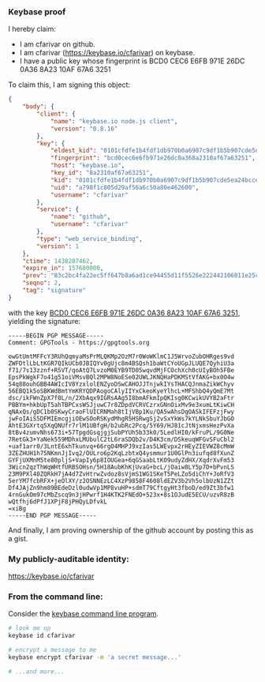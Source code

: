 ### Keybase proof

I hereby claim:

  * I am cfarivar on github.
  * I am cfarivar (https://keybase.io/cfarivar) on keybase.
  * I have a public key whose fingerprint is BCD0 CEC6 E6FB 971E 26DC  0A36 8A23 10AF 67A6 3251

To claim this, I am signing this object:

```json
{
    "body": {
        "client": {
            "name": "keybase.io node.js client",
            "version": "0.8.16"
        },
        "key": {
            "eldest_kid": "0101cfdfe1b4fdf1db970b0a6907c9df1b5b907cde5ea24bcce75d77a6aefbd3de910a",
            "fingerprint": "bcd0cec6e6fb971e26dc0a368a2310af67a63251",
            "host": "keybase.io",
            "key_id": "8a2310af67a63251",
            "kid": "0101cfdfe1b4fdf1db970b0a6907c9df1b5b907cde5ea24bcce75d77a6aefbd3de910a",
            "uid": "a798f1c805d29af56a6c50a80e462600",
            "username": "cfarivar"
        },
        "service": {
            "name": "github",
            "username": "cfarivar"
        },
        "type": "web_service_binding",
        "version": 1
    },
    "ctime": 1438287462,
    "expire_in": 157680000,
    "prev": "83c2bc4fa22ec5ff647b8a6ad1ce94455d11f5526e222442106011e25c32052c",
    "seqno": 2,
    "tag": "signature"
}
```

with the key [BCD0 CEC6 E6FB 971E 26DC  0A36 8A23 10AF 67A6 3251](https://keybase.io/cfarivar), yielding the signature:

```
-----BEGIN PGP MESSAGE-----
Comment: GPGTools - https://gpgtools.org

owGtUmtMFFcY3RUhQqmyaMsPrMLQKMp2OzM7r0WoWKlmC1J5WrvoZubOHRges9vd
ZWFDtlLbLtKGR7QIkUCb0JBIQYv0gUjc8m4BSQsh1baWtCYoUGpJLUQE7QyhiU3a
f71/7s13zznf+R5VT/qoAtQ7LvzoM0EYB9TD05wqvdMjFCOchXch0cUIyBOh5FBe
EpsPkWgkF7o41g51oiVMsvBQl2MPW8NoESe02UWLJKNQHaPDKMStVfAKG+bx0O4w
54q88ouhGBB4AWIcIV8YzxlolENZyoDSwCAHOJJTnjwkIYsTHACQJnmaZikWChyv
56EBQ1k5oSBKWdBmtYmKRYQDPAogoCAlyIIYxCkeoKyeYlhcL+MFShbQ4yQmE7Mt
dsc/ikFWnZpX7f0L/n/2XbAqx9IGRsAAg5I8bmAFkmIpQKIsg0KCwikUVYB2aFtr
PBBYm+hkbUpT5ahTBPCxsWSJjuwC7r8ZDpdVCRVCzrxGNnOixMv9e3xumLtKiwCH
qNAxQs/gDC1b0SKwyCraoFlUICRNMah8tIjVBp1Ku/QA5wAhsDgOASkIFEFzjFwy
jwFoIAiS5DFMIEmcgjiOEwSOoRSKydMhgR5HSRwgSj2vSxYkWs7kYLNkSbuYJbGO
AhtE3GXrtq5XqQNUfr7rlM1UBfgH/b2ubRc2Pcq/5Y69/HJ81cJtNjxmsHezPvXa
8tBv4zumvNhs673i+57TpgdGsqjgjSubPYUh5b33k0/5LedlHI0/kFruPL/9G0Ne
7RetGk3+YaNek559MDhxLMUbulC2tL6raSDQb2v/D4K3cm/DSkeuqWFGvSFuCbl2
+uaf1arr0/3LntE6xhTkunvq+66rgO4MHPJ9xzIas5LWEvpx2rHEyZIEVWZ8cMmW
3ZEZHUH1h75NKmnJjIvq2/OULro6p2KqLzbtxQ4ysmmur1U0GlPn3iufqd8fXunZ
GYFjUXMnM5te80pljS+VapIy6p8IOUGea+6qGSaabLtKO9udyZdHX/XqdrXvFm53
3Wicn2qzThWqWHtfURBSOHsn/5H18AubKhKjUvaG+bcL/jOaiw8LY5p7D+bPvnLS
23M9PXl40ZQRkH7jA4d7ZvHtrwZvdoz8sVjmS1WG1SKeT5PeLZo5diChY+JoRfV3
5erYM7fcbRFX+jeOlXY/z2OSNNEzLC4XzP9858F4608ldEZV3b2Vh5olbUzN1ZZt
Df4JAjZn9hm89BEdeDzl0udwVp1MP8vuHP+sdmT79CftgyHt3fboD/ed9Zt3bfw1
4rnGukOm97cMbZscq9n3jHPwrf1H4KTK2FNEdO+523x+8s1OJudE5ECU/uzvR8zB
wQtfhj6dPfJ1XPjF8jPHQyLDfvkL
=xiBg
-----END PGP MESSAGE-----

```

And finally, I am proving ownership of the github account by posting this as a gist.

### My publicly-auditable identity:

https://keybase.io/cfarivar

### From the command line:

Consider the [keybase command line program](https://keybase.io/docs/command_line).

```bash
# look me up
keybase id cfarivar

# encrypt a message to me
keybase encrypt cfarivar -m 'a secret message...'

# ...and more...
```
